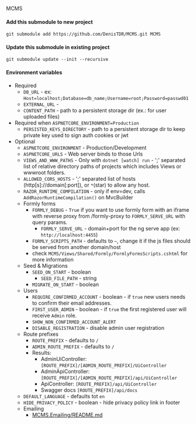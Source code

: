 MCMS

#### Add this submodule to new project

```
git submodule add https://github.com/DenisTDR/MCMS.git MCMS
```

#### Update this submodule in existing project

```
git submodule update --init --recursive
```

#### Environment variables

* Required
    * `DB_URL` - ex: `Host=localhost;Database=db_name;Username=root;Password=passwd01`
    * `EXTERNAL_URL` -
    * `CONTENT_PATH` - path to a persistent storage dir (ex.: for user uploaded files)
* Required when `ASPNETCORE_ENVIRONMENT=Production`
    * `PERSISTED_KEYS_DIRECTORY` - path to a persistent storage dir to keep private key used to sign auth cookies or jwt
* Optional
    * `ASPNETCORE_ENVIRONMENT` - Production/Development
    * `ASPNETCORE_URLS` - Web server binds to those Urls
    * `VIEWS_AND_WWW_PATHS` - Only with ``dotnet [watch] run`` - ';' separated list of relative directory paths of
      projects which includes Views or wwwroot folders.
    * `ALLOWED_CORS_HOSTS` - ';' separated list of hosts (http[s]://domain[:port]), or `*`(star) to allow any host.
    * `RAZOR_RUNTIME_COMPILATION` - only if env=dev, calls `AddRazorRuntimeCompilation()` on MvcBuilder
    * Formly forms
        * `FORMLY_DEBUG` - `True` if you want to use formly form with an iframe with reverse proxy from /formly-proxy
          to `FORMLY_SERVE_URL` with query params.
            * `FORMLY_SERVE_URL` - domain+port for the ng serve app (ex: `http://localhost:4455`)
        * `FORMLY_SCRIPTS_PATH` - defaults to `~`, change it if the js files should be served from another domain/host
        * check `MCMS/Views/Shared/Formly/FormlyFormsScripts.cshtml` for more information
    * Seed & Migrations
        * `SEED_ON_START` - boolean
            * `SEED_FILE_PATH` - string
        * `MIGRATE_ON_START` - boolean
    * Users
        * `REQUIRE_CONFIRMED_ACCOUNT` - boolean - if `true` new users needs to confirm their email addresses.
        * `FIRST_USER_ADMIN` - boolean - if `true` the first registered user will receive `Admin` role.
        * `SHOW_NON_CONFIRMED_ACCOUNT_ALERT`
        * `DISABLE_REGISTRATION` - disable admin user registration
    * Route prefixes
        * `ROUTE_PREFIX` - defaults to `/`
        * `ADMIN_ROUTE_PREFIX` - defaults to `/`
        * Results:
            * AdminUiController: `[ROUTE_PREFIX]/[ADMIN_ROUTE_PREFIX]/UiController`
            * AdminApiController: `[ROUTE_PREFIX]/[ADMIN_ROUTE_PREFIX]/api/UiController`
            * ApiController: `[ROUTE_PREFIX]/api/UiController`
            * Swagger docs `[ROUTE_PREFIX]/api/docs`
    * `DEFAULT_LANGUAGE` - defaults tot `en`
    * `HIDE_PRIVACY_POLICY` - boolean - hide privacy policy link in footer
    * Emailing
        * [MCMS.Emailing/README.md](./MCMS.Emailing/README.md)